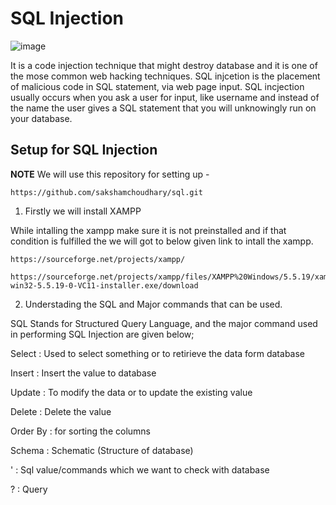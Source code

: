 # SQL Injection 

![image](https://user-images.githubusercontent.com/60937657/198902914-580df9a4-f051-4a21-a4ed-aeef2b2e94f7.png)

It is a code injection technique that might destroy database and it is one of the mose common web hacking techniques. SQL injcetion is the placement of malicious code in SQL statement, via web page input. SQL incjection usually occurs when you ask a user for input, like username and instead of the name the user gives a SQL statement that you will unknowingly run on your database. 

## Setup for SQL Injection 

**NOTE** We will use this repository for setting up - 
``` 
https://github.com/sakshamchoudhary/sql.git 
```

1. Firstly we will install XAMPP 

While intalling the xampp make sure it is not preinstalled and if that condition is fulfilled the we will got to below given link to intall the xampp. 

``` 
https://sourceforge.net/projects/xampp/
```
``` 
https://sourceforge.net/projects/xampp/files/XAMPP%20Windows/5.5.19/xampp-win32-5.5.19-0-VC11-installer.exe/download
```

2. Understading the SQL and Major commands that can be used. 

SQL Stands for Structured Query Language, and the major command used in performing SQL Injection are given below;

Select : Used to select something or to retirieve the data form database 

Insert : Insert the value to database 

Update : To modify the data or to update the existing value 

Delete : Delete the value 

Order By : for sorting the columns

Schema : Schematic (Structure of database)

' : Sql value/commands which we want to check with database 

? : Query 
